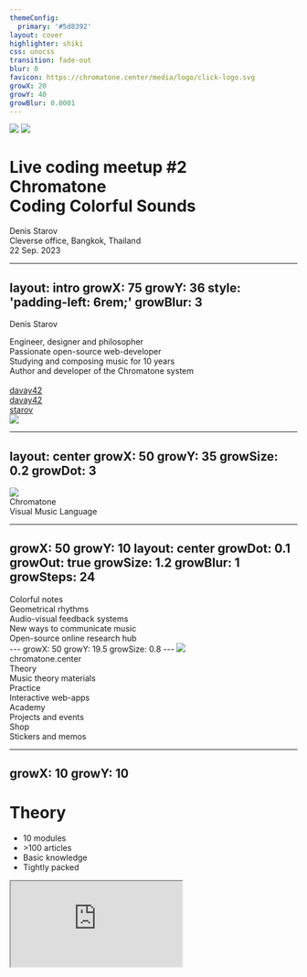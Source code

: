 ```yaml
---
themeConfig:
  primary: '#5d8392'
layout: cover
highlighter: shiki
css: unocss
transition: fade-out
blur: 0
favicon: https://chromatone.center/media/logo/click-logo.svg
growX: 20
growY: 40
growBlur: 0.0001
---
```

<div flex>
<img w-60 src="/aux.svg"/>
<img absolute mt-28 ml-10 w-40 src="/logo.svg" />
<div  mt-20>
<h1 flex="~ col" gap-2>
<div text-xl font-normal>Live coding meetup #2</div>

<div font-bold text-7xl>Chromatone</div>
<div flex="~ gap3" text-5xl mt-2 items-center>Coding Colorful Sounds</div>
</h1>

<div uppercase text-lg tracking-widest>
Denis Starov
</div>
</div>

</div>

<div  abs-br mx-10 my-14 flex="~ col" text-xl text-right>
  <div>Cleverse office, Bangkok, Thailand</div>
  <div text-lg opacity-50>22 Sep. 2023</div>
</div>

---
layout: intro
growX: 75
growY: 36
style: 'padding-left: 6rem;'
growBlur: 3
---

<h10 text-60px font-bold> Denis Starov</h10>

<div leading-10 opacity-90 text-2xl mt-2>
Engineer, designer and philosopher<br>
Passionate open-source web-developer<br>
Studying and composing music for 10 years<br>
Author and developer of the Chromatone system<br>
<br>
</div>

<div my-10 text-2xl w-min flex="~ gap-1" items-center justify-center>

  <ri-github-line op50 ma text-xl ml4/>
  <div><a href="https://github.com/davay42" target="_blank" class="border-none! ">davay42</a></div>
  <ri-twitter-line op50 ma text-xl ml4/>
  <div><a href="https://twitter.com/davay42" target="_blank" class="border-none! ">davay42</a></div>
  <la-telegram op50 ma text-xl ml4/>
  <div><a href="https://t.me/starov" target="_blank" class="border-none! ">starov</a></div>
  
</div>

<img src="https://avatars.githubusercontent.com/u/6184449?v=4" rounded-full w-45 abs-tr mt-30 mr-40/>

<div flex="~ gap2">

</div>

<!--

-->

---
layout: center
growX: 50
growY: 35
growSize: 0.2
growDot: 3
---

<img mx-auto w-60 src="/logo.svg" />

<div text-center font-bold text-60px> Chromatone</div>
<div text-center text-32px>Visual Music Language</div>

<!--
Let's start by talking about Developer Experience. These years we have heard about Developer Experience more and more often. Frameworks have put a lot of effort into improving Developer Experience, to make our work more efficient and productive, and of course, a better experience. Here I'd like to divide the big concept into different parts and see what we have done to really make a difference from a framework's perspective.
-->

---
growX: 50
growY: 10
layout: center
growDot: 0.1
growOut: true
growSize: 1.2
growBlur: 1
growSteps: 24
---
<div flex text-3xl flex-col gap-4 items-center text-center>
<v-clicks>
<div> Colorful notes</div>
<div> Geometrical rhythms</div>
<div> Audio-visual feedback systems</div>
<div> New ways to communicate music </div>
<div> Open-source online research hub</div>
</v-clicks>
</div>
---
growX: 50
growY: 19.5
growSize: 0.8
---

<img mx-auto mt-7 w-20 src="/logo.svg" />
<div text-4xl mt-6 text-center> chromatone.center</div>

<div flex="~" justify-evenly items-center h-60>
<v-clicks>

<div flex="~ col" items-center gap-2>
<div text-4xl font-bold>Theory</div>
<div text-base op80>Music theory materials</div>
</div>

<div flex="~ col" items-center gap-2>
<div text-4xl font-bold>Practice</div>
<div text-base op80>Interactive web-apps</div>
</div>

<div flex="~ col" items-center gap-2>
<div text-4xl font-bold>Academy</div>
<div text-base op80>Projects and events</div>
</div>

<div flex="~ col" items-center gap-2>
<div text-4xl font-bold>Shop</div>
<div text-base op80>Stickers and memos</div>
</div>

</v-clicks>
</div>

---
growX: 10
growY: 10
---

# Theory

<v-clicks>

- 10 modules
- \>100 articles
- Basic knowledge
- Tightly packed

</v-clicks>

<iframe v-click rounded-xl m-8 src="https://chromatone.center/theory/"
  onload="this.style.visibility = 'visible';"
  scale-90 origin-top-right absolute right-0 top-0 bottom-0 w="75%" h="100%"
/>

---
growX: 10
growY: 80
---

# Practice

<v-clicks>

- \>50 apps
- MIDI
- Synthesis
- Analysis
- Visualization

</v-clicks>

<iframe v-click rounded-xl m-4 src="https://chromatone.center/practice/"
  onload="this.style.visibility = 'visible';"
  scale-90 origin-top-right absolute right-0 top-0 bottom-0 w="75%" h="100%"
/>

---
growX: 90
growY: 10
growSteps: 12
growSize: 0.7
growBlur: 0.5
---

# Academy

<v-clicks>

- Projects
- Events
- Partners
- Tutors
- Students

</v-clicks>

<iframe v-click rounded-xl m-4 src="https://academy.chromatone.center/"
  onload="this.style.visibility = 'visible';"
  scale-90 origin-top-right absolute right-0 top-0 bottom-0 w="75%" h="105%"
/>

<!-- ## Where is Chromatone now

Chromatone is an international music education platform for everyone to gain knowledge and new pleasant experience. The knowledge is stored in the articles and apps, but it's compressed and dryed out to be light and compact. But there's so much to dive in! And that's where guidance may be incredibly helpful.

We're building from the ground up, educating ourselves and the ones who want to participate in the early development. While Chromatone is developed for more than 4 years it's still a long way to have it finished. It becomes more of a process of distilling and transfering knowledge and joy.

Chromatone as the music itself is totally international and doesn't rely on any language (except JavaScript 😇). Our goal is to create an international community of teachers, learners and practitioners of our visual music approach. It has already recommended itself in music theory educational video production and the time has come for it expand worldwide. Project by project.

## Where are we going

First step is to establish the convenient way for tutors to meet their students. Then educators will start creating their own content with all the tools available. In any language and for any age and any level of prior musical knowledge.

Second step is for all the educated people to gather together and play some amazing live music. Once you're in, you know it's a whole experience bringing deep joy of being in sync with each other! For that we hold meetups and other events. It's our testing ground for new music collaboration formats.

Third step is to make such musical gatherings a part of the new post-scarcity culture worldwide. Chromatone makes music much easier for visual people to learn and practice, so it enables significantly more musicians in any given place. So there's always someone to jam with! 🤩 And everyone should be able to meet other musicians and improvise together for a couple of hours at least once a month. 👏 -->

---
growX: 68
growY: 50
---

# Shop

<v-clicks>

- Stickers
- Memos
- Printable designs

</v-clicks>

<iframe v-click rounded-xl m-4 src="https://shop.chromatone.center/"
  onload="this.style.visibility = 'visible';"
  scale-90 origin-top-right absolute right-0 top-0 bottom-0 w="75%" h="105%"
/>

---
layout: center
growX: 50
growY: 0
class: [text-center]
---
<div text-4xl mb-4>Now let's see</div>

<v-clicks>

<div text-6xl font-bold> How is it built</div>

</v-clicks>
<!--
So, by having the context of Nuxt, let's take one step forward -
-->

---
growBlur: 0.000001
growSteps: 12
growSize: 2
growX: 50
growY: 50
growOut: true
growDot: 0.1
layout: center
---
# Tech stack

<div grid grid-cols-4 p-4 gap-4>
<v-clicks>

<div p-4 flex items-center justify-center><img w-30 src="/vitepress.svg" /></div>
<div p-4 flex items-center justify-center><img w-30 src="/vue.svg" /> </div>
<div p-4 flex items-center justify-center><img w-30 p-4 src="/vueuse.svg" /> </div>
<div p-4 flex items-center justify-center><img w-30 src="/unocss.svg" /> </div>

<div p-2 flex items-center justify-center><img w-40 src="/webmidijs.svg" /> </div>
<div p-2 flex items-center justify-center><img w-24 src="/tone.png" /> </div>
<div p-2 flex items-center justify-center><img w-36 src="/elementary.svg" /> </div>
<div p-2 flex items-center justify-center><img w-36 src="/directus.svg" /> </div>

</v-clicks>
</div>
<!--

-->

---
layout: center
growX: 50
growY: 0
class: [text-center]
---

<logos-github-icon mb-4 text-8xl/>

<h1 v-click>Open source</h1>

<h2 v-click mb-4> MIT licence</h2>

<a v-click text-2xl  target="_blank" href="https://github.com/chromatone/chromatone.center">
github.com/chromatone/chromatone.center
</a>
<!--
Let's go demo time!
-->

---
layout: center
class: [text-center]
growX: 50
growY: 0
---

<logos-npm mb-4 text-8xl />

<h1 v-click>Import and use</h1>

<h2 v-click mb-4>NPM package available</h2>
<a v-click text-2xl  target="_blank" href="https://www.npmjs.com/package/use-chromatone">
npmjs.com/package/use-chromatone
</a>

---
layout: center
class: text-center
growX: 50
growY: -20
---

<pre bg-dark-300 p-8 rounded-xl text-3xl gap-4 flex font-mono class="select-none!">
<span text-gray:50>pnpm</span>
<span text-green>i</span>
<span text-transparent bg-clip-text bg-gradient-to-r from-green-400 via-teal-400 to-blue-500>use-chromatone</span>
</pre>

<a text-2xl target="_blank" href="https://chromatone.center/support/docs/modules.html"> Documentation </a>

---
growX: 50
growY: 19.5
growSize: 0.8
growBlur: 4
class: [text-center]
---

<img mx-auto mt-7 w-20 src="/logo.svg" />
<div text-4xl mt-6 text-center font-bold> Get involved!</div>

<div flex="~" justify-evenly items-start mt-20>
<v-clicks>

<div flex="~ col" items-center gap-2>
<logos-instagram-icon text-2xl/>
<div text-2xl font-bold>Follow and share</div>
<div text-base op80>Follow and mention us</div>
<a target="_blank" href="https://instagram.com/chromatone.center">@chromatone.center</a>
</div>

<div flex="~ col" items-center gap-2>
<logos-reddit-icon text-2xl/>
<div text-2xl font-bold>Discuss</div>
<div text-base op80>Participate in our subreddit</div>
<a target="_blank" href="https://www.reddit.com/r/chromatone/">r/chromatone.center</a>
</div>

<div flex="~ col" items-center gap-2>
<bxs-donate-heart text-2xl />
<div text-2xl font-bold>Donate</div>
<div text-base op80>Become a GitHub sponsor</div>
<a target="_blank" href="https://github.com/sponsors/chromatone">sponsors/chromatone</a>
</div>

<div flex="~ col" items-center gap-2>
<logos-github-icon text-2xl/>
<div text-2xl font-bold>Contribute</div>
<div text-base op80>Fix bugs, add features</div>
<a target="_blank" href="https://github.com/chromatone">github/chromatone</a>
</div>

</v-clicks>
</div>

---
layout: intro
class: text-center pb-5
growX: 50
growY: 120
---

# Now let's chat
### Tell me your interests about the stack

Slides at [slides.chromatone.center](https://slides.chromatone.center/coding-colorful-sounds/)

<!--
That's all for my talk. The slides can be found on my website. Thank you!
-->

---
growX: 50
growY: 50
layout: center
class: [text-center]
---
<div flex flex-col gap-8>
<h1>Coding colorful sounds</h1>
<a v-click text-2xl href="https://github.com/chromatone/chromatone.center">github.com/chromatone/chromatone.center</a>

</div>
<script setup></script>
